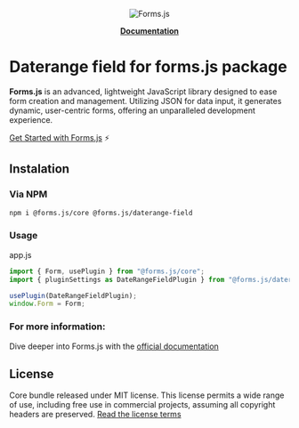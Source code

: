 <div align="center">

![Forms.js](https://github.com/form-js/forms.js/tree/master/docs/formsjs-banner.png)

</div>

<p align="center">
    <a href="https://github.com/form-js/forms.js/tree/master/docs/v1/getting-started"><b>Documentation</b></a>
</p>

# Daterange field for forms.js package

**Forms.js** is an advanced, lightweight JavaScript library designed to ease form creation and management. Utilizing JSON for data input, it generates dynamic, user-centric forms, offering an unparalleled development experience.

[Get Started with Forms.js](https://github.com/form-js/forms.js/tree/master/docs/v1/getting-started) ⚡️

<h2 id="instalation">Instalation</h2>

### Via NPM

```bash
npm i @forms.js/core @forms.js/daterange-field
```

### Usage

app.js
```js
import { Form, usePlugin } from "@forms.js/core";
import { pluginSettings as DateRangeFieldPlugin } from "@forms.js/daterange-field";

usePlugin(DateRangeFieldPlugin);
window.Form = Form;
```

### For more information:

Dive deeper into Forms.js with the [official documentation](https://github.com/form-js/forms.js/tree/master/docs/v1/getting-started)


<h2 id="license">License</h2>

Core bundle released under MIT license. This license permits a wide range of use, including free use in commercial projects, assuming all copyright headers are preserved. [Read the license terms](https://opensource.org/license/mit/)